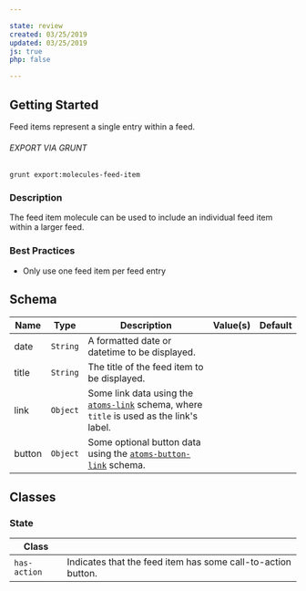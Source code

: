 ```yaml
---

state: review
created: 03/25/2019
updated: 03/25/2019
js: true
php: false

---
```


## Getting Started

Feed items represent a single entry within a feed.

###### EXPORT VIA GRUNT

```
grunt export:molecules-feed-item
```


### Description

The feed item molecule can be used to include an individual feed item within a larger feed.


### Best Practices

- Only use one feed item per feed entry


## Schema

| Name    | Type      | Description                                                                                             | Value(s)  | Default   |
|---------|-----------|---------------------------------------------------------------------------------------------------------|-----------|-----------|
| date    | `String`  | A formatted date or datetime to be displayed.                                                           |           |           |
| title   | `String`  | The title of the feed item to be displayed.                                                             |           |           |
| link    | `Object`  | Some link data using the [`atoms-link`][atoms-link] schema, where `title` is used as the link's label.  |           |           |
| button  | `Object`  | Some optional button data using the [`atoms-button-link`][atoms-button-link] schema.                    |           |           |


## Classes

### State

| Class         |                                                               |
|---------------|---------------------------------------------------------------|
| `has-action`  | Indicates that the feed item has some call-to-action button.  |


[atoms-link]: /patterns/20-atoms-globals-link/20-atoms-globals-link.html
[atoms-button-link]: /patterns/20-atoms-buttons-01-button-link/20-atoms-buttons-01-button-link.html
